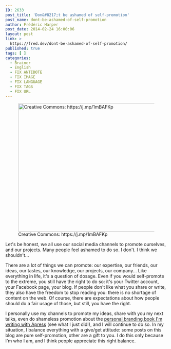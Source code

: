 ```yaml
---
ID: 2633
post_title: 'Don&#8217;t be ashamed of self-promotion'
post_name: dont-be-ashamed-of-self-promotion
author: Frédéric Harper
post_date: 2014-02-24 16:00:06
layout: post
link: >
  https://fred.dev/dont-be-ashamed-of-self-promotion/
published: true
tags: [ ]
categories:
  - Brainer
  - English
  - FIX ANTIDOTE
  - FIX IMAGE
  - FIX LANGUAGE
  - FIX TAGS
  - FIX URL
---
```

<figure><img alt="Creative Commons: https://j.mp/1mBAFKp" src="http://fred.dev/wp-content/uploads/2014/02/promotion.jpg" width="600" height="398"/><figcaption> Creative Commons: https://j.mp/1mBAFKp</figcaption></figure><p>Let's be honest, we all use our social media channels to promote ourselves, and our projects. Many people feel ashamed to do so. I don't. I think we shouldn't...</p><p>There are a lot of things we can promote: our expertise, our friends, our ideas, our tastes, our knowledge, our projects, our company... Like everything in life, it's a question of dosage. Even if you would self-promote to the extreme, you still have the right to do so: it's your Twitter account, your Facebook page, your blog. If people don't like what you share or write, they also have the freedom to stop reading you: there is no shortage of content on the web. Of course, there are expectations about how people should do a fair usage of those, but still, you have the right.</p><p>I personally use my channels to promote my ideas, share with you my next talks, even do shameless promotion about the <a title="Book on Personal Branding for developers" href="https://book.fred.dev/">personal branding book I'm writing with Apress</a> (see what I just did!), and I will continue to do so. In my situation, I balance everything with a give/get attitude: some posts on this blog are pure self-promotion, other are a gift to you. I do this only because I'm who I am, and I think people appreciate this right balance.</p> 